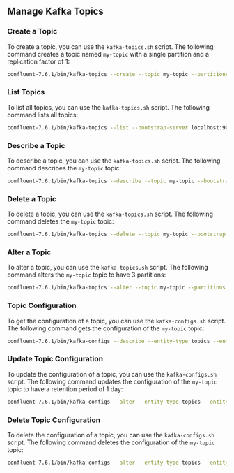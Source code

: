 ## Manage Kafka Topics

### Create a Topic

To create a topic, you can use the `kafka-topics.sh` script. The following command creates a topic named `my-topic` with a single partition and a replication factor of 1:

```bash
confluent-7.6.1/bin/kafka-topics --create --topic my-topic --partitions 1 --replication-factor 1 --bootstrap-server localhost:9092
```

### List Topics

To list all topics, you can use the `kafka-topics.sh` script. The following command lists all topics:

```bash
confluent-7.6.1/bin/kafka-topics --list --bootstrap-server localhost:9092
```

### Describe a Topic

To describe a topic, you can use the `kafka-topics.sh` script. The following command describes the `my-topic` topic:

```bash
confluent-7.6.1/bin/kafka-topics --describe --topic my-topic --bootstrap-server localhost:9092
```

### Delete a Topic

To delete a topic, you can use the `kafka-topics.sh` script. The following command deletes the `my-topic` topic:

```bash
confluent-7.6.1/bin/kafka-topics --delete --topic my-topic --bootstrap-server localhost:9092
```

### Alter a Topic

To alter a topic, you can use the `kafka-topics.sh` script. The following command alters the `my-topic` topic to have 3 partitions:

```bash
confluent-7.6.1/bin/kafka-topics --alter --topic my-topic --partitions 3 --bootstrap-server localhost:9092
```

### Topic Configuration

To get the configuration of a topic, you can use the `kafka-configs.sh` script. The following command gets the configuration of the `my-topic` topic:

```bash
confluent-7.6.1/bin/kafka-configs --describe --entity-type topics --entity-name my-topic --bootstrap-server localhost:9092
```

### Update Topic Configuration

To update the configuration of a topic, you can use the `kafka-configs.sh` script. The following command updates the configuration of the `my-topic` topic to have a retention period of 1 day:

```bash
confluent-7.6.1/bin/kafka-configs --alter --entity-type topics --entity-name my-topic --add-config retention.ms=86400000 --bootstrap-server localhost:9092
```

### Delete Topic Configuration

To delete the configuration of a topic, you can use the `kafka-configs.sh` script. The following command deletes the configuration of the `my-topic` topic:

```bash
confluent-7.6.1/bin/kafka-configs --alter --entity-type topics --entity-name my-topic --delete-config retention.ms --bootstrap-server localhost:9092
```
